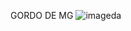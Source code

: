 GORDO DE MG
![imageda](https://github.com/Drykzzfps/GordoDEMG/assets/133804029/4ff5c0bc-b08b-468e-bb4c-0d6dbc0f25ac)
